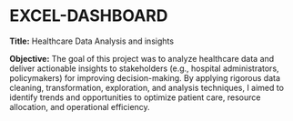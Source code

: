 # EXCEL-DASHBOARD
**Title:** Healthcare Data Analysis and insights

**Objective:**
The goal of this project was to analyze healthcare data and deliver actionable insights to stakeholders (e.g., hospital administrators, policymakers) for improving decision-making. By applying rigorous data cleaning, transformation, exploration, and analysis techniques, I aimed to identify trends and opportunities to optimize patient care, resource allocation, and operational efficiency.
